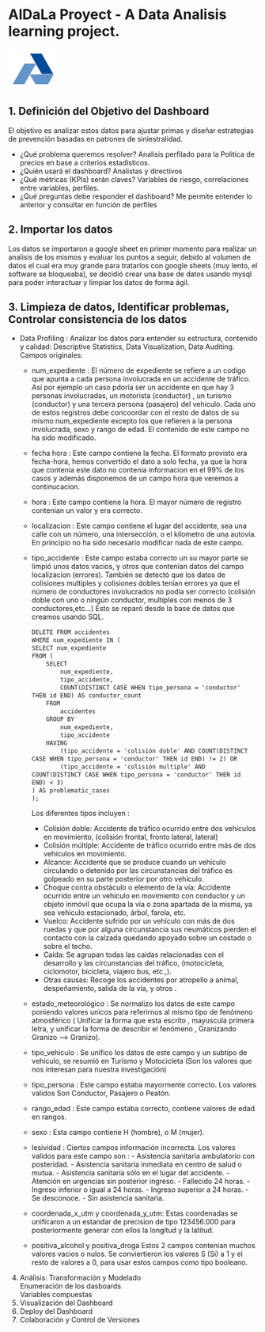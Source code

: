 

# AlDaLa Proyect - A Data Analisis learning project.

<img src="logo_aldala.png"> 

## 1. Definición del Objetivo del Dashboard	

El objetivo es analizar estos datos para ajustar primas y diseñar estrategias de prevención basadas en patrones de siniestralidad.
- ¿Qué problema queremos resolver?
    Analisis perfilado para la Politica de precios en base a criterios estadísticos. 
- ¿Quién usará el dashboard?
    Analistas y directivos
- ¿Qué métricas (KPIs) serán claves?
    Variables de riesgo, correlaciones entre variables, perfiles.
- ¿Qué preguntas debe responder el dashboard?
    Me permite entender lo anterior y consultar en función de perfiles

## 2. Importar los datos	

  Los datos se importaron a google sheet en primer momento para realizar un analisis de los mismos y evaluar los puntos a seguir, debido al volumen de datos el cual era muy grande para tratarlos con google sheets (muy lento, el software se bloqueaba), se decidió crear una base de datos usando mysql para poder interactuar y limpiar los datos de forma ágil. 
  
## 3. Limpieza de datos, Identificar problemas, Controlar consistencia de los datos

- Data Profiling :	Analizar los datos para entender su estructura, contenido y calidad: Descriptive Statistics, Data Visualization, Data Auditing.
  Campos originales:
  * num_expediente : El número de expediente se refiere a un codigo que apunta a cada persona involucrada en un accidente de tráfico. Así por ejemplo un caso pdoría ser un accidente en que hay 3 personas involucradas, un motorista (conductor) , un turismo (conductor) y una tercera persona (pasajero) del vehiculo. Cada uno de estos registros debe concoordar con el resto de datos de su mismo num_expediente excepto los que refieren a la persona involucrada, sexo y rango de edad. El contenido de este campo no ha sido modificado. 
          
  * fecha	hora : Este campo contiene la fecha. El formato provisto era fecha-hora, hemos convertido el dato a solo fecha, ya que la hora que contenia este dato no contenia informacion en el 99% de los casos y además disponemos de un campo hora que veremos a continucacion. 
    
  * hora : Este campo contiene la hora. El mayor número de registro contenian un valor y era correcto.
     
  * localizacion : Este campo contiene el lugar del accidente, sea una calle con un número, una intersección, o el kilometro de una autovia. En principio no ha sido necesario modificar nada de este campo. 
    
  * tipo_accidente : Este campo estaba correcto un su mayor parte se limpió unos datos vacios, y otros que contenian datos del campo localizacion (errores). También se detectó que los datos de colisiones multiples y colisiones dobles tenían errores ya que el número de conductores involucrados no podia ser correcto (colisión doble con uno o ningún conductor, multiples con menos de 3 conductores,etc...)
    Esto se reparó desde la base de datos que creamos usando SQL.
    ```
    DELETE FROM accidentes
    WHERE num_expediente IN (
    SELECT num_expediente
    FROM (
        SELECT 
            num_expediente,
            tipo_accidente,
            COUNT(DISTINCT CASE WHEN tipo_persona = 'conductor' THEN id END) AS conductor_count
        FROM 
            accidentes
        GROUP BY 
            num_expediente, 
            tipo_accidente
        HAVING 
            (tipo_accidente = 'colisión doble' AND COUNT(DISTINCT CASE WHEN tipo_persona = 'conductor' THEN id END) != 2) OR
            (tipo_accidente = 'colisión multiple' AND COUNT(DISTINCT CASE WHEN tipo_persona = 'conductor' THEN id END) < 3)
    ) AS problematic_cases
    );
    ```
    Los diferentes tipos incluyen :
    - Colisión doble: Accidente de tráfico ocurrido entre dos vehículos en movimiento, (colisión frontal, fronto lateral, lateral)
    - Colisión múltiple: Accidente de tráfico ocurrido entre más de dos vehículos en movimiento.
    - Alcance: Accidente que se produce cuando un vehículo circulando o detenido por las circunstancias del tráfico es golpeado en su parte posterior por otro vehículo.
    - Choque contra obstáculo o elemento de la vía: Accidente ocurrido entre un vehículo en movimiento con conductor y un objeto inmóvil que ocupa la vía o zona apartada de la misma, ya sea vehículo         estacionado, árbol, farola, etc.
    - Vuelco: Accidente sufrido por un vehículo con más de dos ruedas y que por alguna circunstancia sus neumáticos pierden el contacto con la calzada quedando apoyado sobre un costado o sobre el techo.
    - Caída: Se agrupan todas las caídas relacionadas con el desarrollo y las circunstancias del tráfico, (motocicleta, ciclomotor, bicicleta, viajero bus, etc.,).
    - Otras causas: Recoge los accidentes por atropello a animal, despeñamiento, salida de la vía, y otros		.	
  

  * estado_meteorológico : Se normalizo los datos de este campo poniendo valores unicos para referirnos al mismo tipo de fenómeno atmosférico ( Unificar la forma que esta escrito , mayuscula primera letra, y unificar la forma de describir el fenómeno , Granizando Granizo --> Granizo).
    
  * tipo_vehiculo : Se unifico los datos de este campo y un subtipo de vehiculo, se resumió en Turismo y Motocicleta (Son los valores que nos interesan para nuestra investigación)
    
  * tipo_persona : Este campo estaba mayormente correcto. Los valores validos Son Conductor, Pasajero o Peatón.
  * rango_edad : Este campo estaba correcto, contiene valores de edad en rangos.
  * sexo : Esta campo contiene H (hombre), o M (mujer).
  * lesividad : Ciertos campos información incorrecta. Los valores validos para este campo son :
        - Asistencia sanitaria ambulatorio con posteridad.
        - Asistencia sanitaria inmediata en centro de salud o mutua.
        - Asistencia sanitaria sólo en el lugar del accidente.
        - Atención en urgencias sin posterior ingreso.
        - Fallecido 24 horas.
        - Ingreso inferior o igual a 24 horas.
        - Ingreso superior a 24 horas.
        - Se desconoce.
        - Sin asistencia sanitaria.
    
  * coordenada_x_utm y coordenada_y_utm: Estas coordenadas se unificaron a un estandar de precision de tipo 123456.000 para posteriormente generar con ellos la longitud y la latitud. 
  * positiva_alcohol y positiva_droga Estos 2 campos contenian muchos valores vacios o nulos. Se conviertieron los valores S (Si) a 1 y el resto de valores a 0, para usar estos campos como tipo booleano.
 

4. Análisis: Transformación y Modelado	
Enumeración de los dasboards	
Variables compuestas	
5. Visualización del Dashboard	
6. Deploy del Dashboard	
7. Colaboración y Control de Versiones	
